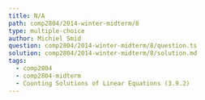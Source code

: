 ```yaml
---
title: N/A
path: comp2804/2014-winter-midterm/8
type: multiple-choice
author: Michiel Smid
question: comp2804/2014-winter-midterm/8/question.ts
solution: comp2804/2014-winter-midterm/8/solution.md
tags:
  - comp2804
  - comp2804-midterm
  - Counting Solutions of Linear Equations (3.9.2)
---
```

